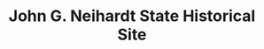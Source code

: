 ---
layout: repo
title: "John G. Neihardt State Historical Site"
id: 11240
permalink: repos/11240/
---